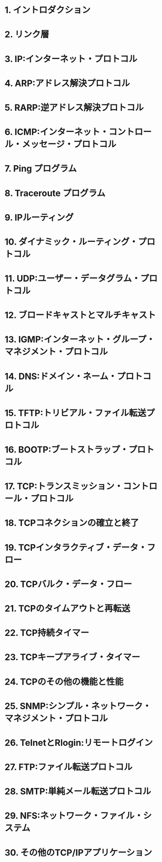 # 1. イントロダクション  
# 2. リンク層  
# 3. IP:インターネット・プロトコル  
# 4. ARP:アドレス解決プロトコル  
# 5. RARP:逆アドレス解決プロトコル  
# 6. ICMP:インターネット・コントロール・メッセージ・プロトコル  
# 7. Ping プログラム  
# 8. Traceroute プログラム  
# 9. IPルーティング  
# 10. ダイナミック・ルーティング・プロトコル  
# 11. UDP:ユーザー・データグラム・プロトコル  
# 12. ブロードキャストとマルチキャスト  
# 13. IGMP:インターネット・グループ・マネジメント・プロトコル  
# 14. DNS:ドメイン・ネーム・プロトコル  
# 15. TFTP:トリビアル・ファイル転送プロトコル  
# 16. BOOTP:ブートストラップ・プロトコル  
# 17. TCP:トランスミッション・コントロール・プロトコル  
# 18. TCPコネクションの確立と終了  
# 19. TCPインタラクティブ・データ・フロー  
# 20. TCPバルク・データ・フロー  
# 21. TCPのタイムアウトと再転送  
# 22. TCP持続タイマー  
# 23. TCPキープアライブ・タイマー  
# 24. TCPのその他の機能と性能  
# 25. SNMP:シンプル・ネットワーク・マネジメント・プロトコル  
# 26. TelnetとRlogin:リモートログイン  
# 27. FTP:ファイル転送プロトコル  
# 28. SMTP:単純メール転送プロトコル  
# 29. NFS:ネットワーク・ファイル・システム  
# 30. その他のTCP/IPアプリケーション  
